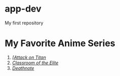 # app-dev
My first repository

# **My Favorite Anime Series**

1. *[[Attack on Titan](https://en.wikipedia.org/wiki/Attack_on_Titan)*
2. *[Classroom of the Elite](https://en.wikipedia.org/wiki/Classroom_of_the_Elite)*
3. *[Deathnote](https://en.wikipedia.org/wiki/Death_Note)*
